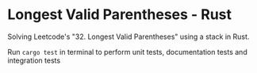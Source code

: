 # Longest Valid Parentheses - Rust

Solving Leetcode's "32. Longest Valid Parentheses" using a stack in Rust.

Run `cargo test` in terminal to perform unit tests, documentation tests and integration tests

